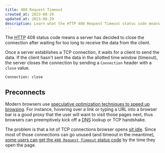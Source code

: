 ```yaml
---
title: 408 Request Timeout
created_at: 2023-08-29
updated_at: 2023-08-29
description: Learn what the HTTP 408 Request Timeout status code means and how it relates to the speculative optimization used by modern browsers.
---
```


The <abbr title="Hypertext Transfer Protocol">HTTP</abbr> 408 status code means a server has decided to close the connection after waiting for too long to receive the data from the client.

Once a server establishes a <abbr class="Transmission Control Protocol">TCP</abbr> connection, it waits for a client to send the data. If the client hasn't sent the data in the allotted time window (timeout), the server closes the connection by sending a `Connection` header with a `close` value.

    Connection: close

## Preconnects

Modern browsers use <a href="https://www.igvita.com/posa/high-performance-networking-in-google-chrome/#predictor" target="_blank" rel="noopener">speculative optimization techniques to speed up browsing</a>. For instance, hovering over a link or typing a URL into a browser bar is a good proxy that the user will want to visit those pages next, thus browsers can preemptively kick off a <abbr title="Domain Name System">DNS</abbr> lookup or TCP handshake.

The problem is that a lot of TCP connections browser opens <a href="https://bugs.chromium.org/p/chromium/issues/detail?id=85229" target="_blank" rel="noopener">sit idle</a>. Since most of those connections can go unused (and timeout in the meantime), <a href="https://bugs.chromium.org/p/chromium/issues/detail?id=377581" target="_blank" rel="noopener">some users can get the `408 Request Timeout` status code</a> by the time they open the page.
